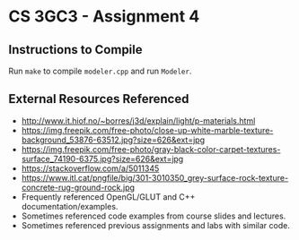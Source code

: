 # CS 3GC3 - Assignment 4

## Instructions to Compile

Run `make` to compile `modeler.cpp` and run `Modeler`.

## External Resources Referenced

- <http://www.it.hiof.no/~borres/j3d/explain/light/p-materials.html>
- <https://img.freepik.com/free-photo/close-up-white-marble-texture-background_53876-63512.jpg?size=626&ext=jpg>
- <https://img.freepik.com/free-photo/gray-black-color-carpet-textures-surface_74190-6375.jpg?size=626&ext=jpg>
- <https://stackoverflow.com/a/5011345>
- <https://www.itl.cat/pngfile/big/301-3010350_grey-surface-rock-texture-concrete-rug-ground-rock.jpg>
- Frequently referenced OpenGL/GLUT and C++ documentation/examples.
- Sometimes referenced code examples from course slides and lectures.
- Sometimes referenced previous assignments and labs with similar code.